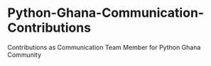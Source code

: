 # Python-Ghana-Communication-Contributions
Contributions as Communication Team Member for Python Ghana Community
